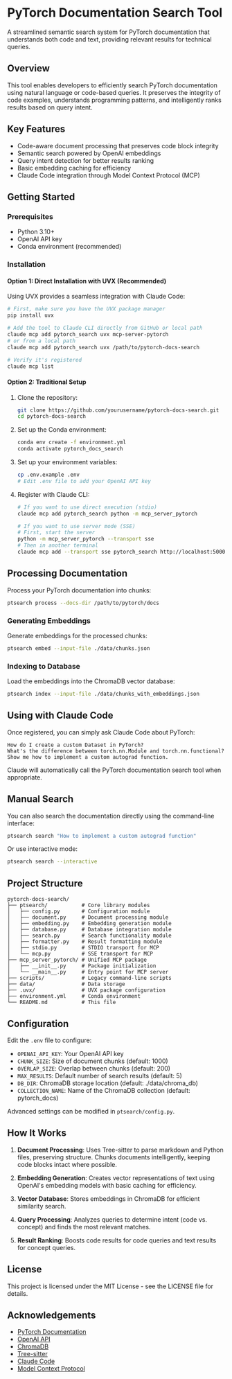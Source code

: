 # PyTorch Documentation Search Tool

A streamlined semantic search system for PyTorch documentation that understands both code and text, providing relevant results for technical queries.

## Overview

This tool enables developers to efficiently search PyTorch documentation using natural language or code-based queries. It preserves the integrity of code examples, understands programming patterns, and intelligently ranks results based on query intent.

## Key Features

- Code-aware document processing that preserves code block integrity
- Semantic search powered by OpenAI embeddings
- Query intent detection for better results ranking
- Basic embedding caching for efficiency
- Claude Code integration through Model Context Protocol (MCP)

## Getting Started

### Prerequisites

- Python 3.10+
- OpenAI API key
- Conda environment (recommended)

### Installation

#### Option 1: Direct Installation with UVX (Recommended)

Using UVX provides a seamless integration with Claude Code:

```bash
# First, make sure you have the UVX package manager
pip install uvx

# Add the tool to Claude CLI directly from GitHub or local path
claude mcp add pytorch_search uvx mcp-server-pytorch
# or from a local path
claude mcp add pytorch_search uvx /path/to/pytorch-docs-search

# Verify it's registered
claude mcp list
```

#### Option 2: Traditional Setup

1. Clone the repository:
   ```bash
   git clone https://github.com/yourusername/pytorch-docs-search.git
   cd pytorch-docs-search
   ```

2. Set up the Conda environment:
   ```bash
   conda env create -f environment.yml
   conda activate pytorch_docs_search
   ```

3. Set up your environment variables:
   ```bash
   cp .env.example .env
   # Edit .env file to add your OpenAI API key
   ```

4. Register with Claude CLI:
   ```bash
   # If you want to use direct execution (stdio)
   claude mcp add pytorch_search python -m mcp_server_pytorch

   # If you want to use server mode (SSE)
   # First, start the server
   python -m mcp_server_pytorch --transport sse
   # Then in another terminal
   claude mcp add --transport sse pytorch_search http://localhost:5000/events
   ```

## Processing Documentation

Process your PyTorch documentation into chunks:

```bash
ptsearch process --docs-dir /path/to/pytorch/docs
```

### Generating Embeddings

Generate embeddings for the processed chunks:

```bash
ptsearch embed --input-file ./data/chunks.json
```

### Indexing to Database

Load the embeddings into the ChromaDB vector database:

```bash
ptsearch index --input-file ./data/chunks_with_embeddings.json
```

## Using with Claude Code

Once registered, you can simply ask Claude Code about PyTorch:

```
How do I create a custom Dataset in PyTorch?
What's the difference between torch.nn.Module and torch.nn.functional?
Show me how to implement a custom autograd function.
```

Claude will automatically call the PyTorch documentation search tool when appropriate.

## Manual Search

You can also search the documentation directly using the command-line interface:

```bash
ptsearch search "How to implement a custom autograd function"
```

Or use interactive mode:

```bash
ptsearch search --interactive
```

## Project Structure

```
pytorch-docs-search/
├── ptsearch/           # Core library modules 
│   ├── config.py       # Configuration module
│   ├── document.py     # Document processing module
│   ├── embedding.py    # Embedding generation module
│   ├── database.py     # Database integration module
│   ├── search.py       # Search functionality module
│   ├── formatter.py    # Result formatting module
│   ├── stdio.py        # STDIO transport for MCP
│   └── mcp.py          # SSE transport for MCP
├── mcp_server_pytorch/ # Unified MCP package
│   ├── __init__.py     # Package initialization
│   └── __main__.py     # Entry point for MCP server
├── scripts/            # Legacy command-line scripts
├── data/               # Data storage
├── .uvx/               # UVX package configuration
├── environment.yml     # Conda environment
└── README.md           # This file
```

## Configuration

Edit the `.env` file to configure:

- `OPENAI_API_KEY`: Your OpenAI API key
- `CHUNK_SIZE`: Size of document chunks (default: 1000)
- `OVERLAP_SIZE`: Overlap between chunks (default: 200)
- `MAX_RESULTS`: Default number of search results (default: 5)
- `DB_DIR`: ChromaDB storage location (default: ./data/chroma_db)
- `COLLECTION_NAME`: Name of the ChromaDB collection (default: pytorch_docs)

Advanced settings can be modified in `ptsearch/config.py`.

## How It Works

1. **Document Processing**: Uses Tree-sitter to parse markdown and Python files, preserving structure. Chunks documents intelligently, keeping code blocks intact where possible.

2. **Embedding Generation**: Creates vector representations of text using OpenAI's embedding models with basic caching for efficiency.

3. **Vector Database**: Stores embeddings in ChromaDB for efficient similarity search.

4. **Query Processing**: Analyzes queries to determine intent (code vs. concept) and finds the most relevant matches.

5. **Result Ranking**: Boosts code results for code queries and text results for concept queries.

## License

This project is licensed under the MIT License - see the LICENSE file for details.

## Acknowledgements

- [PyTorch Documentation](https://pytorch.org/docs/stable/index.html)
- [OpenAI API](https://platform.openai.com/docs/guides/embeddings)
- [ChromaDB](https://docs.trychroma.com/)
- [Tree-sitter](https://tree-sitter.github.io/tree-sitter/)
- [Claude Code](https://docs.anthropic.com/en/docs/agents-and-tools/claude-code/overview)
- [Model Context Protocol](https://docs.anthropic.com/en/docs/agents-and-tools/claude-agents-mcp-101)